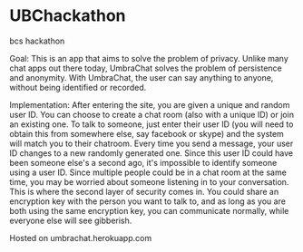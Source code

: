 # UBChackathon
bcs hackathon

Goal: This is an app that aims to solve the problem of privacy. Unlike many chat apps out there today, UmbraChat solves the problem of persistence and anonymity. With UmbraChat, the user can say anything to anyone, without being identified or recorded.

Implementation: After entering the site, you are given a unique and random user ID. You can choose to create a chat room (also with a unique ID) or join an existing one. To talk to someone, just enter their user ID (you will need to obtain this from somewhere else, say facebook or skype) and the system will match you to their chatroom. Every time you send a message, your user ID changes to a new randomly generated one. Since this user ID could have been someone else's a second ago, it's impossible to identify someone using a user ID. Since multiple people could be in a chat room at the same time, you may be worried about someone listening in to your conversation. This is where the second layer of security comes in. You could share an encryption key with the person you want to talk to, and as long as you are both using the same encryption key, you can communicate normally, while everyone else will see gibberish. 

Hosted on umbrachat.herokuapp.com
